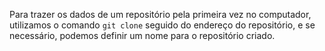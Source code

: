 Para trazer os dados de um repositório pela primeira vez no computador, utilizamos o comando `git clone` seguido do endereço do repositório, e se necessário, podemos definir um nome para o repositório criado.
